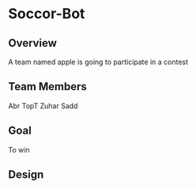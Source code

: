 # Soccor-Bot
## Overview 
A team named apple is going to participate in a contest  
## Team Members
Abr
TopT
Zuhar
Sadd
## Goal
To win 
## Design
